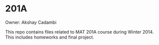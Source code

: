 # 201A

Owner: Akshay Cadambi

This repo contains files related to MAT 201A course during Winter 2014. This includes homeworks and final project. 


